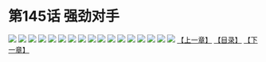 # 第145话 强劲对手
![](https://s1.baozimh.com/scomic/sanyanxiaotianlu-samanhua/0/144-ra2b/1.jpg)
![](https://s1.baozimh.com/scomic/sanyanxiaotianlu-samanhua/0/144-ra2b/2.jpg)
![](https://s1.baozimh.com/scomic/sanyanxiaotianlu-samanhua/0/144-ra2b/3.jpg)
![](https://s1.baozimh.com/scomic/sanyanxiaotianlu-samanhua/0/144-ra2b/4.jpg)
![](https://s1.baozimh.com/scomic/sanyanxiaotianlu-samanhua/0/144-ra2b/5.jpg)
![](https://s1.baozimh.com/scomic/sanyanxiaotianlu-samanhua/0/144-ra2b/6.jpg)
![](https://s1.baozimh.com/scomic/sanyanxiaotianlu-samanhua/0/144-ra2b/7.jpg)
![](https://s1.baozimh.com/scomic/sanyanxiaotianlu-samanhua/0/144-ra2b/8.jpg)
![](https://s1.baozimh.com/scomic/sanyanxiaotianlu-samanhua/0/144-ra2b/9.jpg)
![](https://s1.baozimh.com/scomic/sanyanxiaotianlu-samanhua/0/144-ra2b/10.jpg)
![](https://s1.baozimh.com/scomic/sanyanxiaotianlu-samanhua/0/144-ra2b/11.jpg)
![](https://s1.baozimh.com/scomic/sanyanxiaotianlu-samanhua/0/144-ra2b/12.jpg)
![](https://s1.baozimh.com/scomic/sanyanxiaotianlu-samanhua/0/144-ra2b/13.jpg)
![](https://s1.baozimh.com/scomic/sanyanxiaotianlu-samanhua/0/144-ra2b/14.jpg)
![](https://s1.baozimh.com/scomic/sanyanxiaotianlu-samanhua/0/144-ra2b/15.jpg)
![](https://s1.baozimh.com/scomic/sanyanxiaotianlu-samanhua/0/144-ra2b/16.jpg)
![](https://s1.baozimh.com/scomic/sanyanxiaotianlu-samanhua/0/144-ra2b/17.jpg)
[【上一章】](./144.md)
[【目录】](./README.md)
[【下一章】](./146.md)
